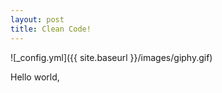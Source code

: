 ```yaml
---
layout: post
title: Clean Code!
---
```


![_config.yml]({{ site.baseurl }}/images/giphy.gif)

Hello world,


